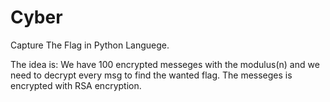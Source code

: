 # Cyber

Capture The Flag in Python Languege.

The idea is: 
We have 100 encrypted messeges with the modulus(n) and we need to decrypt every msg to find the wanted flag.
The messeges is encrypted with RSA encryption.
